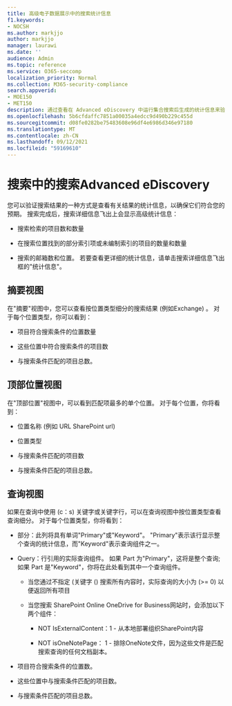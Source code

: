 ```yaml
---
title: 高级电子数据展示中的搜索统计信息
f1.keywords:
- NOCSH
ms.author: markjjo
author: markjjo
manager: laurawi
ms.date: ''
audience: Admin
ms.topic: reference
ms.service: O365-seccomp
localization_priority: Normal
ms.collection: M365-security-compliance
search.appverid:
- MOE150
- MET150
description: 通过查看在 Advanced eDiscovery 中运行集合搜索后生成的统计信息来验证Advanced eDiscovery。
ms.openlocfilehash: 5b6cfdaffc7851a00035a4edcc9d490b229c455d
ms.sourcegitcommit: d08fe0282be75483608e96df4e6986d346e97180
ms.translationtype: MT
ms.contentlocale: zh-CN
ms.lasthandoff: 09/12/2021
ms.locfileid: "59169610"
---
```

# <a name="search-statistics-in-advanced-ediscovery"></a>搜索中的搜索Advanced eDiscovery

您可以验证搜索结果的一种方式是查看有关结果的统计信息，以确保它们符合您的预期。 搜索完成后，搜索详细信息飞出上会显示高级统计信息：

- 搜索检索的项目数和数量

- 在搜索位置找到的部分索引项或未编制索引的项目的数量和数量

- 搜索的邮箱数和位置。
若要查看更详细的统计信息，请单击搜索详细信息飞出框的"统计信息"。

## <a name="summary-view"></a>摘要视图

在"摘要"视图中，您可以查看按位置类型细分的搜索结果 (例如Exchange) 。 对于每个位置类型，你可以看到：

- 项目符合搜索条件的位置数量

- 这些位置中符合搜索条件的项目数

- 与搜索条件匹配的项目总数。

## <a name="top-locations-view"></a>顶部位置视图

在"顶部位置"视图中，可以看到匹配项最多的单个位置。 对于每个位置，你将看到：

- 位置名称 (例如 URL SharePoint url) 

- 位置类型

- 与搜索条件匹配的项目数

- 与搜索条件匹配的项目总数。

## <a name="queries-view"></a>查询视图

如果在查询中使用 (c：s) 关键字或关键字行，可以在查询视图中按位置类型查看查询细分。 对于每个位置类型，你将看到：

- 部分：此列将具有单词"Primary"或"Keyword"。 "Primary"表示该行显示整个查询的统计信息，而"Keyword"表示查询组件之一。

- Query：行引用的实际查询组件。 如果 Part 为"Primary"，这将是整个查询;如果 Part 是"Keyword"，你将在此处看到其中一个查询组件。
  
  - 当您通过不指定 (关键字 () 搜索所有内容时，实际查询的大小为 (>= 0) 以便返回所有项目
  
  - 当您搜索 SharePoint Online OneDrive for Business网站时，会添加以下两个组件：
    
    - NOT IsExternalContent：1 - 从本地部署组织SharePoint内容
    
    - NOT isOneNotePage： 1 - 排除OneNote文件，因为这些文件是匹配搜索查询的任何文档副本。

- 项目符合搜索条件的位置数。

- 这些位置中与搜索条件匹配的项目数。

- 与搜索条件匹配的项目总数。
